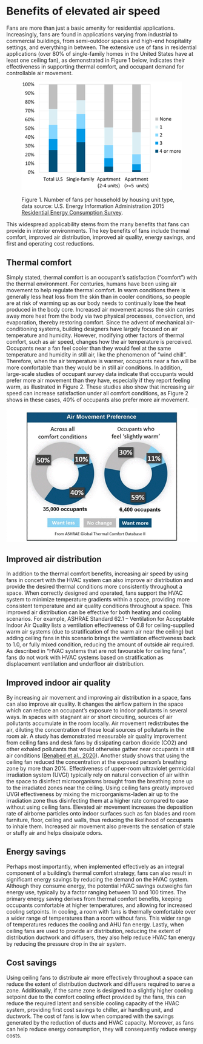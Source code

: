 # Benefits of elevated air speed

Fans are more than just a basic amenity for residential applications. Increasingly, fans are found in applications varying from industrial to commercial buildings, from semi-outdoor spaces and high-end hospitality settings, and everything in between. The extensive use of fans in residential applications (over 80% of single-family homes in the United States have at least one ceiling fan), as demonstrated in Figure 1 below, indicates their effectiveness in supporting thermal comfort, and occupant demand for controllable air movement.

<figure><img src="../.gitbook/assets/Figure 1 AC usage.png" alt=""><figcaption><p>Figure 1. Number of fans per household by housing unit type, data source: U.S. Energy Information Administration 2015 <a href="https://www.eia.gov/consumption/residential/data/2015/hc/php/hc7.4.php">Residential Energy Consumption Survey</a>.</p></figcaption></figure>

This widespread applicability stems from the many benefits that fans can provide in interior environments. The key benefits of fans include thermal comfort, improved air distribution, improved air quality, energy savings, and first and operating cost reductions.

## Thermal comfort <a href="#_ref127811813" id="_ref127811813"></a>

Simply stated, thermal comfort is an occupant’s satisfaction (“comfort”) with the thermal environment. For centuries, humans have been using air movement to help regulate thermal comfort. In warm conditions there is generally less heat loss from the skin than in cooler conditions, so people are at risk of warming up as our body needs to continually lose the heat produced in the body core. Increased air movement across the skin carries away more heat from the body via two physical processes, convection, and evaporation, thereby restoring comfort. Since the advent of mechanical air-conditioning systems, building designers have largely focused on air temperature and humidity. However, modifying other factors of thermal comfort, such as air speed, changes how the air temperature is perceived. Occupants near a fan feel cooler than they would feel at the same temperature and humidity in still air, like the phenomenon of “wind chill”. Therefore, when the air temperature is warmer, occupants near a fan will be more comfortable than they would be in still air conditions. In addition, large-scale studies of occupant survey data indicate that occupants would prefer more air movement than they have, especially if they report feeling warm, as illustrated in Figure 2. These studies also show that increasing air speed can increase satisfaction under all comfort conditions, as Figure 2 shows in these cases, 40% of occupants also prefer more air movement.

![Figure 2. Occupant preference for more air movement (Data source: ASHRAE Global Thermal Comfort Database II).](../.gitbook/assets/1.gif)

## Improved air distribution <a href="#_toc137734932" id="_toc137734932"></a>

In addition to the thermal comfort benefits, increasing air speed by using fans in concert with the HVAC system can also improve air distribution and provide the desired thermal conditions more consistently throughout a space. When correctly designed and operated, fans support the HVAC system to minimize temperature gradients within a space, providing more consistent temperature and air quality conditions throughout a space. This improved air distribution can be effective for both heating and cooling scenarios. For example, ASHRAE Standard 62.1 – Ventilation for Acceptable Indoor Air Quality lists a ventilation effectiveness of 0.8 for ceiling-supplied warm air systems (due to stratification of the warm air near the ceiling) but adding ceiling fans in this scenario brings the ventilation effectiveness back to 1.0, or fully mixed condition, reducing the amount of outside air required. As described in “HVAC systems that are not favourable for ceiling fans”, fans do not work with HVAC systems based on stratification as displacement ventilation and underfloor air distribution.

## Improved indoor air quality <a href="#_heading-h.tyjcwt" id="_heading-h.tyjcwt"></a>

By increasing air movement and improving air distribution in a space, fans can also improve air quality. It changes the airflow pattern in the space which can reduce an occupant’s exposure to indoor pollutants in several ways. In spaces with stagnant air or short circuiting, sources of air pollutants accumulate in the room locally. Air movement redistributes the air, diluting the concentration of these local sources of pollutants in the room air. A study has demonstrated measurable air quality improvement from ceiling fans and desk fans by dissipating carbon dioxide (CO2) and other exhaled pollutants that would otherwise gather near occupants in still air conditions ([Benabed et al., 2020](https://doi.org/10.1016/j.buildenv.2020.106655)). Another study shows that using the ceiling fan reduced the concentration at the exposed person’s breathing zone by more than 20%. Effectiveness of upper-room ultraviolet germicidal irradiation system (UVGI) typically rely on natural convection of air within the space to disinfect microorganisms brought from the breathing zone up to the irradiated zones near the ceiling. Using ceiling fans greatly improved UVGI effectiveness by mixing the microorganisms-laden air up to the irradiation zone thus disinfecting them at a higher rate compared to case without using ceiling fans. Elevated air movement increases the deposition rate of airborne particles onto indoor surfaces such as fan blades and room furniture, floor, ceiling and walls, thus reducing the likelihood of occupants to inhale them. Increased air movement also prevents the sensation of stale or stuffy air and helps dissipate odors.

## Energy savings <a href="#_toc137734934" id="_toc137734934"></a>

Perhaps most importantly, when implemented effectively as an integral component of a building’s thermal comfort strategy, fans can also result in significant energy savings by reducing the demand on the HVAC system. Although they consume energy, the potential HVAC savings outweighs fan energy use, typically by a factor ranging between 10 and 100 times. The primary energy saving derives from thermal comfort benefits, keeping occupants comfortable at higher temperatures, and allowing for increased cooling setpoints. In cooling, a room with fans is thermally comfortable over a wider range of temperatures than a room without fans. This wider range of temperatures reduces the cooling and AHU fan energy. Lastly, when ceiling fans are used to provide air distribution, reducing the extent of distribution ductwork and diffusers, they also help reduce HVAC fan energy by reducing the pressure drop in the air system.

## Cost savings <a href="#_heading-h.1t3h5sf" id="_heading-h.1t3h5sf"></a>

Using ceiling fans to distribute air more effectively throughout a space can reduce the extent of distribution ductwork and diffusers required to serve a zone. Additionally, if the same zone is designed to a slightly higher cooling setpoint due to the comfort cooling effect provided by the fans, this can reduce the required latent and sensible cooling capacity of the HVAC system, providing first cost savings to chiller, air handling unit, and ductwork. The cost of fans is low when compared with the savings generated by the reduction of ducts and HVAC capacity. Moreover, as fans can help reduce energy consumption, they will consequently reduce energy costs.
